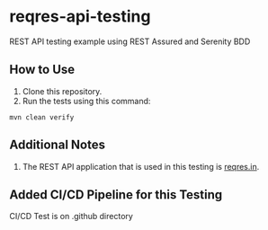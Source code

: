 # reqres-api-testing
REST API testing example using REST Assured and Serenity BDD

## How to Use
1. Clone this repository.
2. Run the tests using this command:
```shell
mvn clean verify
```

## Additional Notes
1. The REST API application that is used in this testing is [reqres.in](https://reqres.in/).

## Added CI/CD Pipeline for this Testing 
CI/CD Test is on .github directory
